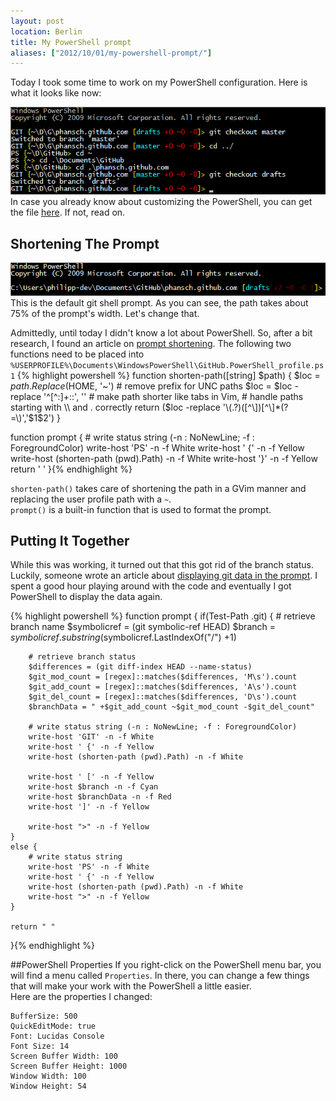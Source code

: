 ```yaml
---
layout: post
location: Berlin
title: My PowerShell prompt
aliases: ["2012/10/01/my-powershell-prompt/"]
---
```


Today I took some time to work on my PowerShell configuration. Here is what it looks like now:

![My GitHub Shell](/assets/images/posts/2012-10-01-my-powershell-prompt/my-github-shell.png)  
In case you already know about customizing the PowerShell, you can get the file [here](https://gist.github.com/3813881). If not, read on.

## Shortening The Prompt

![Long Paths](/assets/images/posts/2012-10-01-my-powershell-prompt/long-paths.png)
This is the default git shell prompt. As you can see, the path takes about 75% of the prompt's width. Let's change that.

Admittedly, until today I didn't know a lot about PowerShell. So, after a bit research, I found an article on [prompt shortening](http://winterdom.com/powershell/2008/08/13/mypowershellprompt.html). The following two functions need to be placed into `%USERPROFILE%\Documents\WindowsPowerShell\GitHub.PowerShell_profile.ps1`
{% highlight powershell %}
function shorten-path([string] $path) { 
	$loc = $path.Replace($HOME, '~') 
	# remove prefix for UNC paths 
	$loc = $loc -replace '^[^:]+::', '' 
	# make path shorter like tabs in Vim, 
	# handle paths starting with \\ and . correctly 
	return ($loc -replace '\\(\.?)([^\\])[^\\]*(?=\\)','\$1$2') 
}

function prompt { 
	# write status string (-n : NoNewLine; -f : ForegroundColor)
	write-host 'PS' -n -f White
	write-host ' {' -n -f Yellow
	write-host (shorten-path (pwd).Path) -n -f White
	write-host '}' -n -f Yellow
	return ' ' 
}{% endhighlight %}

`shorten-path()` takes care of shortening the path in a GVim manner and replacing the user profile path with a `~`.  
`prompt()` is a built-in function that is used to format the prompt.  

## Putting It Together

While this was working, it turned out that this got rid of the branch status. Luckily, someone wrote an article about [displaying git data in the prompt](http://tiredblogger.wordpress.com/2009/08/21/using-git-and-everything-else-through-powershell/). 
I spent a good hour playing around with the code and eventually I got PowerShell to display the data again.

{% highlight powershell %}
function prompt {
    if(Test-Path .git) {
        # retrieve branch name
        $symbolicref = (git symbolic-ref HEAD)
        $branch = $symbolicref.substring($symbolicref.LastIndexOf("/") +1)

        # retrieve branch status
        $differences = (git diff-index HEAD --name-status)
        $git_mod_count = [regex]::matches($differences, 'M\s').count
        $git_add_count = [regex]::matches($differences, 'A\s').count
        $git_del_count = [regex]::matches($differences, 'D\s').count
        $branchData = " +$git_add_count ~$git_mod_count -$git_del_count"

        # write status string (-n : NoNewLine; -f : ForegroundColor)
        write-host 'GIT' -n -f White
        write-host ' {' -n -f Yellow
        write-host (shorten-path (pwd).Path) -n -f White
        
        write-host ' [' -n -f Yellow
        write-host $branch -n -f Cyan
        write-host $branchData -n -f Red
        write-host ']' -n -f Yellow
        
        write-host ">" -n -f Yellow
    }
    else {
        # write status string
        write-host 'PS' -n -f White
        write-host ' {' -n -f Yellow
        write-host (shorten-path (pwd).Path) -n -f White
        write-host ">" -n -f Yellow
    }

    return " "
}{% endhighlight %}


##PowerShell Properties
If you right-click on the PowerShell menu bar, you will find a menu called `Properties`. In there, you can change a few things that will make your work with the PowerShell a little easier.  
Here are the properties I changed:

	BufferSize: 500
	QuickEditMode: true
	Font: Lucidas Console
	Font Size: 14
	Screen Buffer Width: 100
	Screen Buffer Height: 1000
	Window Width: 100
	Window Height: 54
